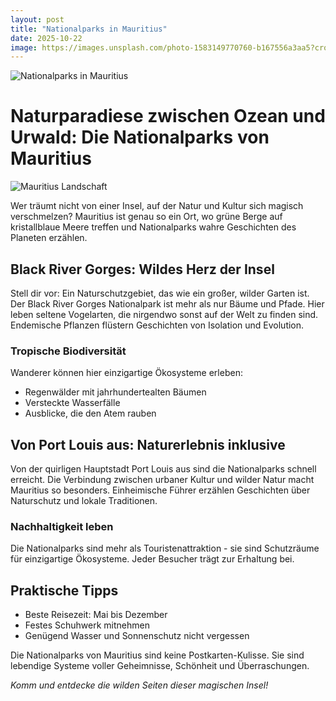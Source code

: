 ```yaml
---
layout: post
title: "Nationalparks in Mauritius"
date: 2025-10-22
image: https://images.unsplash.com/photo-1583149770760-b167556a3aa5?crop=entropy&cs=tinysrgb&fit=max&fm=jpg&ixid=M3w3OTQ0MzZ8MHwxfHNlYXJjaHwxfHxOYXRpb25hbHBhcmtzJTIwTWF1cml0aXVzfGVufDB8MHx8fDE3NjExMDQyOTl8MA&ixlib=rb-4.1.0&q=80&w=1080
---
```


![Nationalparks in Mauritius](https://images.unsplash.com/photo-1583149770760-b167556a3aa5?crop=entropy&cs=tinysrgb&fit=max&fm=jpg&ixid=M3w3OTQ0MzZ8MHwxfHNlYXJjaHwxfHxOYXRpb25hbHBhcmtzJTIwTWF1cml0aXVzfGVufDB8MHx8fDE3NjExMDQyOTl8MA&ixlib=rb-4.1.0&q=80&w=1080)

# Naturparadiese zwischen Ozean und Urwald: Die Nationalparks von Mauritius

![Mauritius Landschaft](landschaft_mauritius.jpg)

Wer träumt nicht von einer Insel, auf der Natur und Kultur sich magisch verschmelzen? Mauritius ist genau so ein Ort, wo grüne Berge auf kristallblaue Meere treffen und Nationalparks wahre Geschichten des Planeten erzählen.

## Black River Gorges: Wildes Herz der Insel

Stell dir vor: Ein Naturschutzgebiet, das wie ein großer, wilder Garten ist. Der Black River Gorges Nationalpark ist mehr als nur Bäume und Pfade. Hier leben seltene Vogelarten, die nirgendwo sonst auf der Welt zu finden sind. Endemische Pflanzen flüstern Geschichten von Isolation und Evolution.

### Tropische Biodiversität 

Wanderer können hier einzigartige Ökosysteme erleben:
- Regenwälder mit jahrhundertealten Bäumen
- Versteckte Wasserfälle 
- Ausblicke, die den Atem rauben

## Von Port Louis aus: Naturerlebnis inklusive

Von der quirligen Hauptstadt Port Louis aus sind die Nationalparks schnell erreicht. Die Verbindung zwischen urbaner Kultur und wilder Natur macht Mauritius so besonders. Einheimische Führer erzählen Geschichten über Naturschutz und lokale Traditionen.

### Nachhaltigkeit leben

Die Nationalparks sind mehr als Touristenattraktion - sie sind Schutzräume für einzigartige Ökosysteme. Jeder Besucher trägt zur Erhaltung bei.

## Praktische Tipps

- Beste Reisezeit: Mai bis Dezember
- Festes Schuhwerk mitnehmen
- Genügend Wasser und Sonnenschutz nicht vergessen

Die Nationalparks von Mauritius sind keine Postkarten-Kulisse. Sie sind lebendige Systeme voller Geheimnisse, Schönheit und Überraschungen.

*Komm und entdecke die wilden Seiten dieser magischen Insel!*
